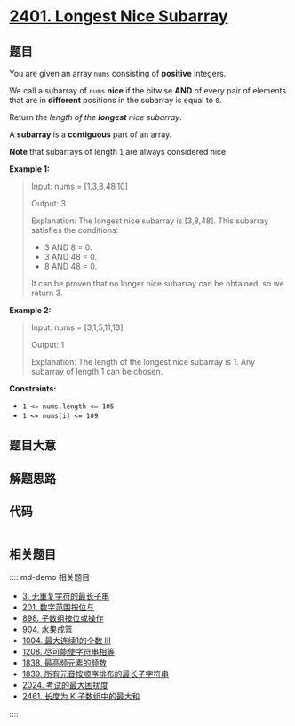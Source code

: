# [2401. Longest Nice Subarray](https://leetcode.com/problems/longest-nice-subarray)

## 题目

You are given an array `nums` consisting of **positive** integers.

We call a subarray of `nums` **nice** if the bitwise **AND** of every pair of
elements that are in **different** positions in the subarray is equal to `0`.

Return _the length of the **longest** nice subarray_.

A **subarray** is a **contiguous** part of an array.

**Note** that subarrays of length `1` are always considered nice.



**Example 1:**

> Input: nums = [1,3,8,48,10]
> 
> Output: 3
> 
> Explanation: The longest nice subarray is [3,8,48]. This subarray satisfies the conditions:
> - 3 AND 8 = 0.
> - 3 AND 48 = 0.
> - 8 AND 48 = 0.
> 
> It can be proven that no longer nice subarray can be obtained, so we return 3.

**Example 2:**

> Input: nums = [3,1,5,11,13]
> 
> Output: 1
> 
> Explanation: The length of the longest nice subarray is 1. Any subarray of length 1 can be chosen.

**Constraints:**

  * `1 <= nums.length <= 105`
  * `1 <= nums[i] <= 109`


## 题目大意

## 解题思路

## 代码

```javascript

```

## 相关题目

:::: md-demo 相关题目
- [3. 无重复字符的最长子串](./0003.md)
- [201. 数字范围按位与](https://leetcode.com/problems/bitwise-and-of-numbers-range)
- [898. 子数组按位或操作](https://leetcode.com/problems/bitwise-ors-of-subarrays)
- [904. 水果成篮](https://leetcode.com/problems/fruit-into-baskets)
- [1004. 最大连续1的个数 III](https://leetcode.com/problems/max-consecutive-ones-iii)
- [1208. 尽可能使字符串相等](https://leetcode.com/problems/get-equal-substrings-within-budget)
- [1838. 最高频元素的频数](https://leetcode.com/problems/frequency-of-the-most-frequent-element)
- [1839. 所有元音按顺序排布的最长子字符串](https://leetcode.com/problems/longest-substring-of-all-vowels-in-order)
- [2024. 考试的最大困扰度](https://leetcode.com/problems/maximize-the-confusion-of-an-exam)
- [2461. 长度为 K 子数组中的最大和](https://leetcode.com/problems/maximum-sum-of-distinct-subarrays-with-length-k)

::::
